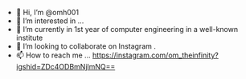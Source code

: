 - 👋 Hi, I’m @omh001
- 👀 I’m interested in ...
- 🌱 I’m currently in 1st year of computer engineering in a well-known institute 
- 💞️ I’m looking to collaborate on Instagram .
- 📫 How to reach me ... https://instagram.com/om_theinfinity?igshid=ZDc4ODBmNjlmNQ==

<!---
omh001/omh001 is a ✨ special ✨ repository because its `README.md` (this file) appears on your GitHub profile.
You can click the Preview link to take a look at your changes.
--->
